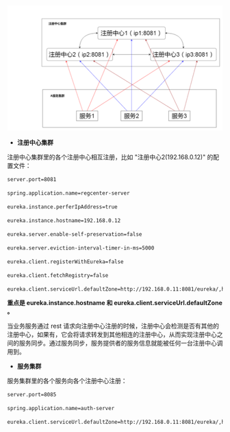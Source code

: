 ![eureka注册中心集群](../images/eureka.png "eureka注册中心集群")

- **注册中心集群**

注册中心集群里的各个注册中心相互注册，比如 "注册中心2(192.168.0.12)" 的配置文件：
```
server.port=8081

spring.application.name=regcenter-server

eureka.instance.perferIpAddress=true

eureka.instance.hostname=192.168.0.12

eureka.server.enable-self-preservation=false

eureka.server.eviction-interval-timer-in-ms=5000

eureka.client.registerWithEureka=false

eureka.client.fetchRegistry=false

eureka.client.serviceUrl.defaultZone=http://192.168.0.11:8081/eureka/,http://192.168.0.13:8081/eureka/
```

**重点是 eureka.instance.hostname 和 eureka.client.serviceUrl.defaultZone 。**

当业务服务通过 rest 请求向注册中心注册的时候，注册中心会检测是否有其他的注册中心，如果有，它会将请求转发到其他相连的注册中心，从而实现注册中心之间的服务同步。通过服务同步，服务提供者的服务信息就能被任何一台注册中心调用到。

- **服务集群**

服务集群里的各个服务向各个注册中心注册：
```
server.port=8085

spring.application.name=auth-server

eureka.client.serviceUrl.defaultZone=http://192.168.0.11:8081/eureka/,http://192.168.0.12:8081/eureka/,http://192.168.0.13:8081/eureka/
```
